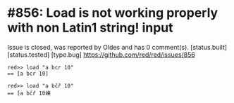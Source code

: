 
#856: Load is not working properly with non Latin1 string! input
================================================================================
Issue is closed, was reported by Oldes and has 0 comment(s).
[status.built] [status.tested] [type.bug]
<https://github.com/red/red/issues/856>

```
red>> load "a bcr 10"
== [a bcr 10]

red>> load "a bčř 10"
== [a bčř 10崠
```



